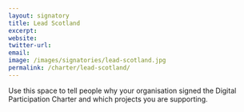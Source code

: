 ```yaml
---
layout: signatory
title: Lead Scotland
excerpt: 
website: 
twitter-url:
email: 
image: /images/signatories/lead-scotland.jpg
permalink: /charter/lead-scotland/
---
```


Use this space to tell people why your organisation signed the Digital Participation Charter and which projects you are supporting.